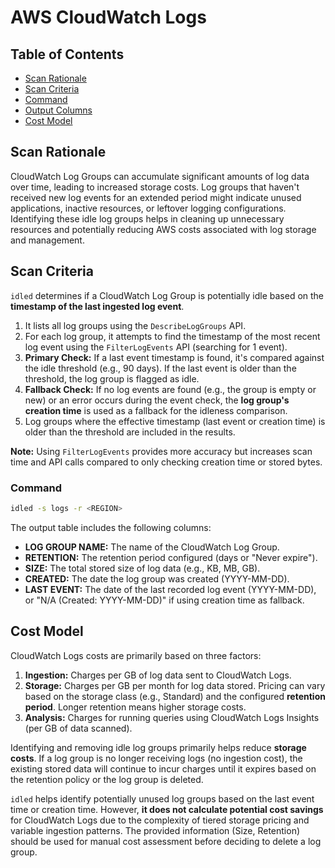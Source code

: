 # AWS CloudWatch Logs

## Table of Contents

- [Scan Rationale](#scan-rationale)
- [Scan Criteria](#scan-criteria)
- [Command](#command)
- [Output Columns](#output-columns)
- [Cost Model](#cost-model)

## Scan Rationale

CloudWatch Log Groups can accumulate significant amounts of log data over time, leading to increased storage costs. Log groups that haven't received new log events for an extended period might indicate unused applications, inactive resources, or leftover logging configurations. Identifying these idle log groups helps in cleaning up unnecessary resources and potentially reducing AWS costs associated with log storage and management.

## Scan Criteria

`idled` determines if a CloudWatch Log Group is potentially idle based on the **timestamp of the last ingested log event**.

1.  It lists all log groups using the `DescribeLogGroups` API.
2.  For each log group, it attempts to find the timestamp of the most recent log event using the `FilterLogEvents` API (searching for 1 event).
3.  **Primary Check:** If a last event timestamp is found, it's compared against the idle threshold (e.g., 90 days). If the last event is older than the threshold, the log group is flagged as idle.
4.  **Fallback Check:** If no log events are found (e.g., the group is empty or new) or an error occurs during the event check, the **log group's creation time** is used as a fallback for the idleness comparison.
5.  Log groups where the effective timestamp (last event or creation time) is older than the threshold are included in the results.

**Note:** Using `FilterLogEvents` provides more accuracy but increases scan time and API calls compared to only checking creation time or stored bytes.

### Command

```bash
idled -s logs -r <REGION>
```

The output table includes the following columns:

- **LOG GROUP NAME:** The name of the CloudWatch Log Group.
- **RETENTION:** The retention period configured (days or "Never expire").
- **SIZE:** The total stored size of log data (e.g., KB, MB, GB).
- **CREATED:** The date the log group was created (YYYY-MM-DD).
- **LAST EVENT:** The date of the last recorded log event (YYYY-MM-DD), or "N/A (Created: YYYY-MM-DD)" if using creation time as fallback.

## Cost Model

CloudWatch Logs costs are primarily based on three factors:

1. **Ingestion:** Charges per GB of log data sent to CloudWatch Logs.
2. **Storage:** Charges per GB per month for log data stored. Pricing can vary based on the storage class (e.g., Standard) and the configured **retention period**. Longer retention means higher storage costs.
3. **Analysis:** Charges for running queries using CloudWatch Logs Insights (per GB of data scanned).

Identifying and removing idle log groups primarily helps reduce **storage costs**. If a log group is no longer receiving logs (no ingestion cost), the existing stored data will continue to incur charges until it expires based on the retention policy or the log group is deleted.

`idled` helps identify potentially unused log groups based on the last event time or creation time. However, **it does not calculate potential cost savings** for CloudWatch Logs due to the complexity of tiered storage pricing and variable ingestion patterns. The provided information (Size, Retention) should be used for manual cost assessment before deciding to delete a log group.
